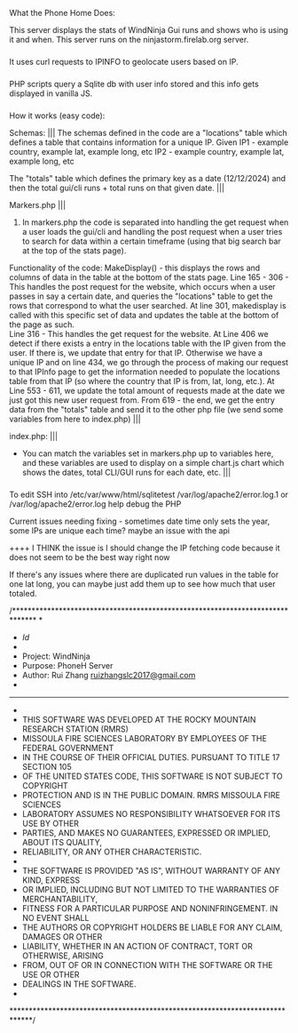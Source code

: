 What the Phone Home Does: 


This server displays the stats of WindNinja Gui runs and shows who is using it and when. This server runs on the ninjastorm.firelab.org server. 

### 
It uses curl requests to IPINFO to geolocate users based on IP.

###
PHP scripts query a Sqlite db with user info stored and this info gets displayed in vanilla JS. 



###
How it works (easy code): 


Schemas: 
|||
The schemas defined in the code are a "locations" table which defines a table that contains information for a unique IP. 
Given IP1 - example country, example lat, example long, etc 
IP2 - example country, example lat, example long, etc 

The "totals" table which defines the primary key as a date (12/12/2024) and then the total gui/cli runs + total runs on that given date.
|||


Markers.php
|||
1. In markers.php the code is separated into handling the get request when a user loads the gui/cli and handling the post request when a user tries to search for data within a certain timeframe (using that big search bar at the top of the stats page). 

Functionality of the code:
MakeDisplay() - this displays the rows and columns of data in the table at the bottom of the stats page. 
Line 165 - 306 - This handles the post request for the website, which occurs when a user passes in say a certain date, and queries the "locations" table to get the rows that correspond to what the user searched. At line 301, makedisplay is called with this specific set of data and updates the table at the bottom of the page as such.  
Line 316 - This handles the get request for the website. At Line 406 we detect if there exists a entry in the locations table with the IP given from the user. If there is, we update that entry for that IP. Otherwise we have a unique IP and on line 434, we go through the process of making our request to that IPInfo page to get the information needed to populate the locations table from that IP (so where the country that IP is from, lat, long, etc.). 
At Line 553 - 611, we update the total amount of requests made at the date we just got this new user request from. 
From 619 - the end, we get the entry data from the "totals" table and send it to the other php file (we send some variables from here to index.php)
|||



index.php: 
|||
- You can match the variables set in markers.php up to variables here, and these variables are used to display on a simple chart.js chart which shows the dates, total CLI/GUI runs for each date, etc. 
|||

###
To edit SSH into /etc/var/www/html/sqlitetest 
/var/log/apache2/error.log.1 or /var/log/apache2/error.log help debug the PHP


Current issues needing fixing - sometimes date time only sets the year, some IPs are unique each time? maybe an issue with the api

 ++++ I THINK the issue is I should change the IP fetching code because it does not seem to be the best way right now

 If there's any issues where there are duplicated run values in the table for one lat long, you can maybe just add them up to see how much that user totaled.



/******************************************************************************
*
* $Id$
*
* Project:  WindNinja
* Purpose:  PhoneH Server
* Author:   Rui Zhang <ruizhangslc2017@gmail.com>
*
******************************************************************************
*
* THIS SOFTWARE WAS DEVELOPED AT THE ROCKY MOUNTAIN RESEARCH STATION (RMRS)
* MISSOULA FIRE SCIENCES LABORATORY BY EMPLOYEES OF THE FEDERAL GOVERNMENT
* IN THE COURSE OF THEIR OFFICIAL DUTIES. PURSUANT TO TITLE 17 SECTION 105
* OF THE UNITED STATES CODE, THIS SOFTWARE IS NOT SUBJECT TO COPYRIGHT
* PROTECTION AND IS IN THE PUBLIC DOMAIN. RMRS MISSOULA FIRE SCIENCES
* LABORATORY ASSUMES NO RESPONSIBILITY WHATSOEVER FOR ITS USE BY OTHER
* PARTIES,  AND MAKES NO GUARANTEES, EXPRESSED OR IMPLIED, ABOUT ITS QUALITY,
* RELIABILITY, OR ANY OTHER CHARACTERISTIC.
*
* THE SOFTWARE IS PROVIDED "AS IS", WITHOUT WARRANTY OF ANY KIND, EXPRESS
* OR IMPLIED, INCLUDING BUT NOT LIMITED TO THE WARRANTIES OF MERCHANTABILITY,
* FITNESS FOR A PARTICULAR PURPOSE AND NONINFRINGEMENT. IN NO EVENT SHALL
* THE AUTHORS OR COPYRIGHT HOLDERS BE LIABLE FOR ANY CLAIM, DAMAGES OR OTHER
* LIABILITY, WHETHER IN AN ACTION OF CONTRACT, TORT OR OTHERWISE, ARISING
* FROM, OUT OF OR IN CONNECTION WITH THE SOFTWARE OR THE USE OR OTHER
* DEALINGS IN THE SOFTWARE.
*
*****************************************************************************/


